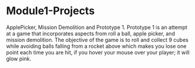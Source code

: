 # Module1-Projects
 ApplePicker, Mission Demolition and Prototype 1. 
 Prototype 1 is an attempt at a game that incorporates aspects from roll a ball, apple picker, and mission demolition. The objective of the game is to roll and collect 9 cubes while avoiding balls falling from a rocket above which makes you lose one point each time you are hit, if you hover your mouse over your player; it will glow pink.
